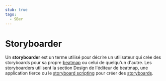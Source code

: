 ```yaml
---
stub: true
tags:
  - SBer
---
```


# Storyboarder

Un **storyboarder** est un terme utilisé pour décrire un utilisateur qui crée des storyboards pour sa propre [beatmap](/wiki/Beatmap) ou celui de quelqu'un d'autre. Les storyboarders utilisent la section Design de l'éditeur de beatmap, une application tierce ou le [storyboard scripting](/wiki/Storyboard_Scripting) pour créer des [storyboards](/wiki/Storyboards).

<!-- TODO: Possibly can be expanded with links to noteable storyboarders and their impact on the game -->
